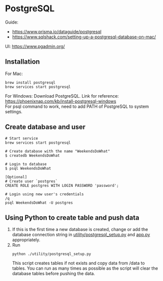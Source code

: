 # PostgreSQL

Guide: 
- https://www.prisma.io/dataguide/postgresql
- https://www.sqlshack.com/setting-up-a-postgresql-database-on-mac/

UI: https://www.pgadmin.org/

## Installation

For Mac:
```
brew install postgresql
brew services start postgresql
```

For Windows:
Download PostgreSQL. Link for reference: https://phoenixnap.com/kb/install-postgresql-windows  
For psql command to work, need to add PATH of PostgreSQL to system settings.


## Create database and user
```
# Start service
brew services start postgresql

# Create database with the name "WeekendsDoWhat"
$ createdb WeekendsDoWhat

# Login to database
$ psql WeekendsDoWhat

[Optional]
# Create user `postgres`
CREATE ROLE postgres WITH LOGIN PASSWORD 'password';

# Login using new user's credentials
/q
psql WeekendsDoWhat -U postgres
```

## Using Python to create table and push data
1. If this is the first time a new database is created, change or add the database connection string in [utility/postgresql_setup.py](utility/postgresql_setup.py) and [app.py](app.py) appropriately.
1. Run
    ```
    python ./utility/postgresql_setup.py
    ```
    This script creates tables if not exists and copy data from /data to tables.
You can run as many times as possible as the script will clear the database tables before pushing the data.
